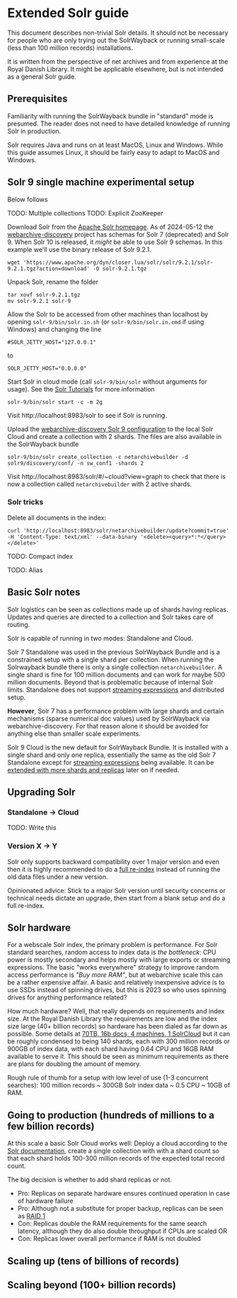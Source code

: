 # Extended Solr guide

This document describes non-trivial Solr details. It should not be necessary for people who are only trying out the SolrWayback or running small-scale (less than 100 million records) installations.

It is written from the perspective of net archives and from experience at the Royal Danish Library. It might be applicable elsewhere, but is not intended as a general Solr guide.

## Prerequisites

Familiarity with running the SolrWayback bundle in "standard" mode is presumed. The reader does not need to have detailed knowledge of running Solr in production.

Solr requires Java and runs on at least MacOS, Linux and Windows. While this guide assumes Linux, it should be fairly easy to adapt to MacOS and Windows.

## Solr 9 single machine experimental setup

Below follows 

TODO: Multiple collections
TODO: Explicit ZooKeeper

Download Solr from the [Apache Solr homepage](https://solr.apache.org/downloads.html). As of 2024-05-12 the [webarchive-discovery](https://github.com/ukwa/webarchive-discovery) project has schemas for Solr 7 (deprecated) and Solr 9. When Solr 10 is released, it _might_ be able to use Solr 9 schemas. In this example we'll use the binary release of Solr 9.2.1.

```
wget 'https://www.apache.org/dyn/closer.lua/solr/solr/9.2.1/solr-9.2.1.tgz?action=download' -O solr-9.2.1.tgz
```

Unpack Solr, rename the folder
```
tar xovf solr-9.2.1.tgz
mv solr-9.2.1 solr-9
```

Allow the Solr to be accessed from other machines than localhost by opening `solr-9/bin/solr.in.sh` (or `solr-9/bin/solr.in.cmd` if using Windows) and changing the line
```
#SOLR_JETTY_HOST="127.0.0.1"
```
to
```
SOLR_JETTY_HOST="0.0.0.0"
```

Start Solr in cloud mode (call `solr-9/bin/solr` without arguments for usage). See the [Solr Tutorials](https://solr.apache.org/guide/solr/latest/getting-started/tutorial-five-minutes.html) for more information
```
solr-9/bin/solr start -c -m 2g
```
Visit http://localhost:8983/solr to see if Solr is running.

Upload the [webarchive-discovery Solr 9 configuration](https://github.com/ukwa/webarchive-discovery/tree/master/warc-indexer/src/main/solr/solr9) to the local Solr Cloud and create a collection with 2 shards. The files are also available in the SolrWayback bundle 
```
solr-9/bin/solr create_collection -c netarchivebuilder -d solr9/discovery/conf/ -n sw_conf1 -shards 2
```
Visit http://localhost:8983/solr/#/~cloud?view=graph to check that there is now a collection called `netarchivebuilder` with 2 active shards.

### Solr tricks

Delete all documents in the index:
```
curl 'http://localhost:8983/solr/netarchivebuilder/update?commit=true' -H 'Content-Type: text/xml' --data-binary '<delete><query>*:*</query></delete>'
```

TODO: Compact index

TODO: Alias

## Basic Solr notes

Solr logistics can be seen as collections made up of shards having replicas. Updates and queries are directed to a collection and Solr takes care of routing.

Solr is capable of running in two modes: Standalone and Cloud.

Solr 7 Standalone was used in the previous SolrWayback Bundle and is a constrained setup with a single shard per collection. When running the Solrwayback bundle there is only a single collection `netarchivebuilder`. A single shard is fine for 100 million documents and can work for maybe 500 million documents. Beyond that is problematic because of internal Solr limits. Standalone does not support [streaming expressions](https://solr.apache.org/guide/8_7/streaming-expressions.html) and distributed setup.

**However**, Solr 7 has a performance problem with large shards and certain mechanisms (sparse numerical doc values) used by SolrWayback via webarchive-discovery. For that reason alone it should be avoided for anything else than smaller scale experiments.

Solr 9 Cloud is the new default for SolrWayback Bundle. It is installed with a single shard and only one replica, essentially the same as the old Solr 7 Standalone except for [streaming expressions](https://solr.apache.org/guide/solr/9_1/query-guide/streaming-expressions.html) being available. It can be [extended with more shards and replicas](https://solr.apache.org/guide/solr/9_1/deployment-guide/cluster-types.html) later on if needed.

## Upgrading Solr

### Standalone -> Cloud

TODO: Write this

### Version X -> Y

Solr only supports backward compatibility over 1 major version and even then it is highly recommended to do a [full re-index](https://solr.apache.org/guide/solr/9_1/upgrade-notes/major-changes-in-solr-9.html#reindexing-after-upgrade) instead of running the old data files under a new version.

Opinionated advice: Stick to a major Solr version until security concerns or technical needs dictate an upgrade, then start from a blank setup and do a full re-index.

## Solr hardware

For a webscale Solr index, the primary problem is performance. For Solr standard searches, random access to index data is _the bottleneck_: CPU power is mostly secondary and helps mostly with large exports or streaming expressions. The basic "works everywhere" strategy to improve random access performance is _"Buy more RAM"_, but at webarchive scale this can be a rather expensive affair. A basic and relatively inexpensive advice is to use SSDs instead of spinning drives, but this is 2023 so who uses spinning drives for anything performance related?

How much hardware? Well, that really depends on requirements and index size. At the Royal Danish Library the requirements are low and the index size large (40+ billion records) so hardware has been dialed as far down as possible. Some details at [70TB, 16b docs, 4 machines, 1 SolrCloud](https://sbdevel.wordpress.com/2016/11/30/70tb-16b-docs-4-machines-1-solrcloud/) but it can be roughly condensed to being 140 shards, each with 300 million records or 900GB of index data, with each shard having 0.64 CPU and 16GB RAM available to serve it. This should be seen as minimum requirements as there are plans for doubling the amount of memory.

Rough rule of thumb for a setup with low level of use (1-3 concurrent searches): 100 million records ~ 300GB Solr index data ~ 0.5 CPU ~ 10GB of RAM.

## Going to production (hundreds of millions to a few billion records)

At this scale a basic Solr Cloud works well: Deploy a cloud according to the [Solr documentation](https://solr.apache.org/guide/solr/9_1/deployment-guide/taking-solr-to-production.html), create a single collection with with a shard count so that each shard holds 100-300 million records of the expected total record count.


The big decision is whether to add shard replicas or not.

 * Pro: Replicas on separate hardware ensures continued operation in case of hardware failure
 * Pro: Although not a substitute for proper backup, replicas can be seen as [RAID 1](https://en.wikipedia.org/wiki/Standard_RAID_levels#RAID_1)
 * Con: Replicas double the RAM requirements for the same search latency, although they do also double throughput if CPUs are scaled OR
 * Con: Replicas lower overall performance if RAM is not doubled

## Scaling up (tens of billions of records)



## Scaling beyond (100+ billion records)

